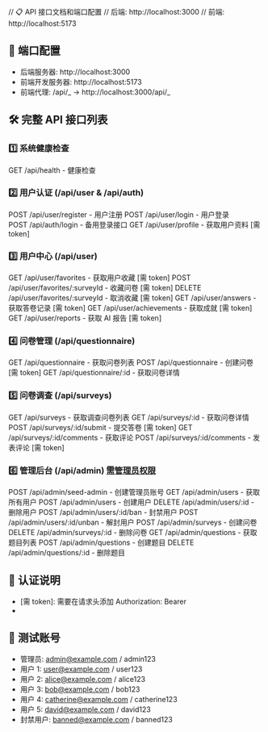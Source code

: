 // 📋 API 接口文档和端口配置
// 后端: http://localhost:3000
// 前端: http://localhost:5173

## 🚀 端口配置

- 后端服务器: http://localhost:3000
- 前端开发服务器: http://localhost:5173
- 前端代理: /api/_ → http://localhost:3000/api/_

## 🛠️ 完整 API 接口列表

### 1️⃣ 系统健康检查

GET /api/health - 健康检查

### 2️⃣ 用户认证 (/api/user & /api/auth)

POST /api/user/register - 用户注册
POST /api/user/login - 用户登录  
POST /api/auth/login - 备用登录接口
GET /api/user/profile - 获取用户资料 [需 token]

### 3️⃣ 用户中心 (/api/user)

GET /api/user/favorites - 获取用户收藏 [需 token]
POST /api/user/favorites/:surveyId - 收藏问卷 [需 token]
DELETE /api/user/favorites/:surveyId - 取消收藏 [需 token]
GET /api/user/answers - 获取答卷记录 [需 token]
GET /api/user/achievements - 获取成就 [需 token]
GET /api/user/reports - 获取 AI 报告 [需 token]

### 4️⃣ 问卷管理 (/api/questionnaire)

GET /api/questionnaire - 获取问卷列表
POST /api/questionnaire - 创建问卷 [需 token]
GET /api/questionnaire/:id - 获取问卷详情

### 5️⃣ 问卷调查 (/api/surveys)

GET /api/surveys - 获取调查问卷列表
GET /api/surveys/:id - 获取问卷详情
POST /api/surveys/:id/submit - 提交答卷 [需 token]
GET /api/surveys/:id/comments - 获取评论
POST /api/surveys/:id/comments - 发表评论 [需 token]

### 6️⃣ 管理后台 (/api/admin) [需管理员权限]

POST /api/admin/seed-admin - 创建管理员账号
GET /api/admin/users - 获取所有用户
POST /api/admin/users - 创建用户
DELETE /api/admin/users/:id - 删除用户
POST /api/admin/users/:id/ban - 封禁用户
POST /api/admin/users/:id/unban - 解封用户
POST /api/admin/surveys - 创建问卷
DELETE /api/admin/surveys/:id - 删除问卷
GET /api/admin/questions - 获取题目列表
POST /api/admin/questions - 创建题目
DELETE /api/admin/questions/:id - 删除题目

## 🔑 认证说明

- [需 token]: 需要在请求头添加 Authorization: Bearer <token>
- [需管理员权限]: 需要管理员角色token

## 📱 测试账号

- 管理员: admin@example.com / admin123
- 用户 1: user@example.com / user123
- 用户 2: alice@example.com / alice123
- 用户 3: bob@example.com / bob123
- 用户 4: catherine@example.com / catherine123
- 用户 5: david@example.com / david123
- 封禁用户: banned@example.com / banned123
